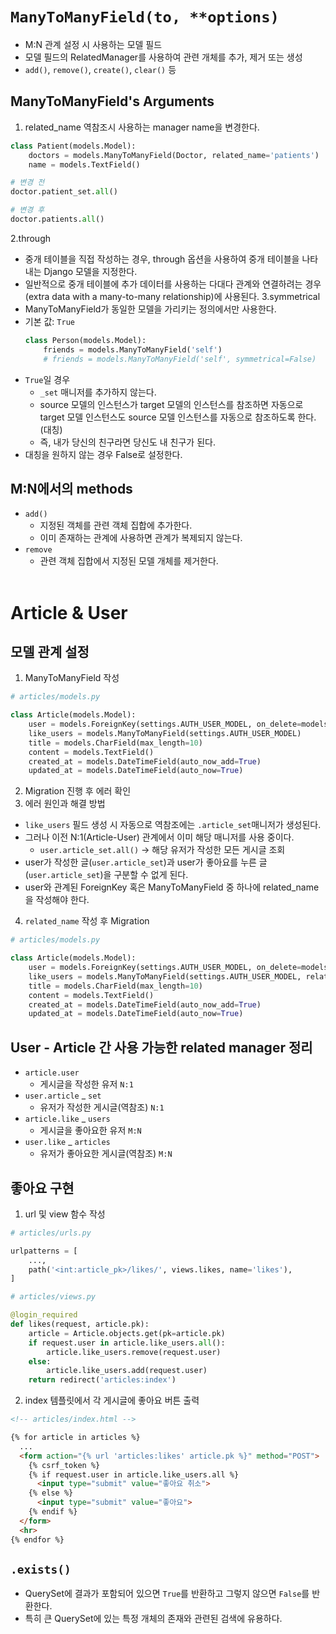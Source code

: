 # $\texttt{ManyToManyField(to, **options)}$
- M:N 관계 설정 시 사용하는 모델 필드
- 모델 필드의 RelatedManager를 사용하여 관련 개체를 추가, 제거 또는 생성
- $\texttt{add()}$, $\texttt{remove()}$, $\texttt{create()}$, $\texttt{clear()}$ 등

## ManyToManyField's Arguments
1. related_name
역참조시 사용하는 manager name을 변경한다.
  ```python
  class Patient(models.Model):
      doctors = models.ManyToManyField(Doctor, related_name='patients')
      name = models.TextField()

  # 변경 전
  doctor.patient_set.all()

  # 변경 후
  doctor.patients.all()
  ```
2.through
- 중개 테이블을 직접 작성하는 경우, through 옵션을 사용하여 중개 테이블을 나타내는 Django 모델을 지정한다.
- 일반적으로 중개 테이블에 추가 데이터를 사용하는 다대다 관계와 연결하려는 경우 (extra data with a many-to-many relationship)에 사용된다.
3.symmetrical
- ManyToManyField가 동일한 모델을 가리키는 정의에서만 사용한다.
- 기본 값: `True`
  ```python
  class Person(models.Model):
      friends = models.ManyToManyField('self')
      # friends = models.ManyToManyField('self', symmetrical=False)
  ```
- `True`일 경우
  - `_set` 매니저를 추가하지 않는다.
  - source 모델의 인스턴스가 target 모델의 인스턴스를 참조하면 자동으로 target 모델 인스턴스도 source 모델 인스턴스를 자동으로 참조하도록 한다.(대칭)
  - 즉, 내가 당신의 친구라면 당신도 내 친구가 된다.
- 대칭을 원하지 않는 경우 False로 설정한다.

## M:N에서의 methods
- $\texttt{add()}$<br>
  - 지정된 객체를 관련 객체 집합에 추가한다.
  - 이미 존재하는 관계에 사용하면 관계가 복제되지 않는다.
- $\texttt{remove}$<br>
  - 관련 객체 집합에서 지정된 모델 개체를 제거한다.
<br><br>

# Article & User
## 모델 관계 설정
1. ManyToManyField 작성
  ```python
  # articles/models.py

  class Article(models.Model):
      user = models.ForeignKey(settings.AUTH_USER_MODEL, on_delete=models.CASCADE)
      like_users = models.ManyToManyField(settings.AUTH_USER_MODEL)
      title = models.CharField(max_length=10)
      content = models.TextField()
      created_at = models.DateTimeField(auto_now_add=True)
      updated_at = models.DateTimeField(auto_now=True)
  ```
2. Migration 진행 후 에러 확인
3. 에러 원인과 해결 방법
  - `like_users` 필드 생성 시 자동으로 역참조에는 `.article_set`매니저가 생성된다.
  - 그러나 이전 N:1(Article-User) 관계에서 이미 해당 매니저를 사용 중이다.
    - `user.article_set.all()` $\rightarrow$ 해당 유저가 작성한 모든 게시글 조회
  - user가 작성한 글(`user.article_set`)과 user가 좋아요를 누른 글(`user.article_set`)을 구분할 수 없게 된다.
  - user와 관계된 ForeignKey 혹은 ManyToManyField 중 하나에 related_name을 작성해야 한다.
4. `related_name` 작성 후 Migration
```python
# articles/models.py

class Article(models.Model):
    user = models.ForeignKey(settings.AUTH_USER_MODEL, on_delete=models.CASCADE)
    like_users = models.ManyToManyField(settings.AUTH_USER_MODEL, related_name='like_articles')
    title = models.CharField(max_length=10)
    content = models.TextField()
    created_at = models.DateTimeField(auto_now_add=True)
    updated_at = models.DateTimeField(auto_now=True)
```

## User - Article 간 사용 가능한 related manager 정리
- $\texttt{article.user}$<br>
  - 게시글을 작성한 유저 `N:1`
- $\texttt{user.article}$ _ $\texttt{set}$<br>
  - 유저가 작성한 게시글(역참조) `N:1`
- $\texttt{article.like}$ _ $\texttt{users}$<br>
  - 게시글을 좋아요한 유저 `M:N`
- $\texttt{user.like}$ _ $\texttt{articles}$<br>
  - 유저가 좋아요한 게시글(역참조) `M:N`

## 좋아요 구현
1. url 및 view 함수 작성
```python
# articles/urls.py

urlpatterns = [
    ...,
    path('<int:article_pk>/likes/', views.likes, name='likes'),
]

# articles/views.py

@login_required
def likes(request, article.pk):
    article = Article.objects.get(pk=article.pk)
    if request.user in article.like_users.all():
        article.like_users.remove(request.user)
    else:
        article.like_users.add(request.user)
    return redirect('articles:index')
```
2. index 템플릿에서 각 게시글에 좋아요 버튼 출력
```html
<!-- articles/index.html -->

{% for article in articles %}
  ...
  <form action="{% url 'articles:likes' article.pk %}" method="POST">
    {% csrf_token %}
    {% if request.user in article.like_users.all %}
      <input type="submit" value="좋아요 취소">
    {% else %}
      <input type="submit" value="좋아요">
    {% endif %}
  </form>
  <hr>
{% endfor %}
```

## $\texttt{.exists()}$
- QuerySet에 결과가 포함되어 있으면 `True`를 반환하고 그렇지 않으면 `False`를 반환한다.
- 특히 큰 QuerySet에 있는 특정 개체의 존재와 관련된 검색에 유용하다.
